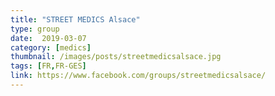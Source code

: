```yaml
---
title: "STREET MEDICS Alsace"
type: group
date:  2019-03-07
category: [medics]
thumbnail: /images/posts/streetmedicsalsace.jpg
tags: [FR,FR-GES]
link: https://www.facebook.com/groups/streetmedicsalsace/
---
```

